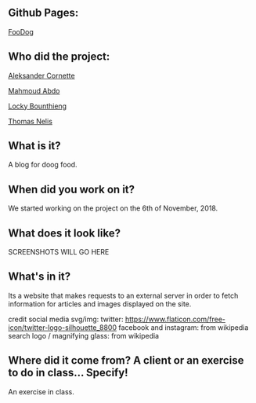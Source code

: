 ## Github Pages:
[FooDog](https://nelisthomas.github.io/FooDog-WP/)

## Who did the project:
[Aleksander Cornette](https://github.com/1A1eks)

[Mahmoud Abdo](https://github.com/MahmoudAbdo90)

[Locky Bounthieng](https://github.com/LockyBounty)

[Thomas Nelis](https://github.com/NelisThomas)

## What is it?
A blog for doog food.

## When did you work on it?
We started working on the project on the 6th of November, 2018.

## What does it look like?
SCREENSHOTS WILL GO HERE

## What's in it?
Its a website that makes requests to an external server in order to fetch information for articles and images displayed on the site.

credit social media svg/img: 
twitter: https://www.flaticon.com/free-icon/twitter-logo-silhouette_8800
facebook and instagram: from wikipedia
search logo / magnifying glass: from wikipedia

## Where did it come from? A client or an exercise to do in class... Specify!
An exercise in class.
